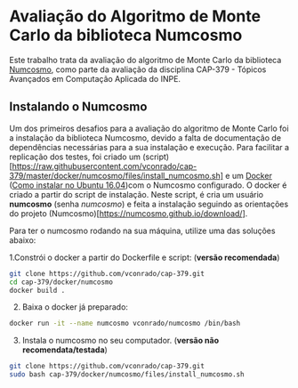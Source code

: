 # Avaliação do Algoritmo de Monte Carlo da biblioteca Numcosmo
Este trabalho trata da avaliação do algoritmo de Monte Carlo da biblioteca [Numcosmo](https://numcosmo.github.io/), como parte da avaliação da disciplina CAP-379 - Tópicos Avançados em Computação Aplicada do INPE.

## Instalando o Numcosmo

Um dos primeiros desafios para a avaliação do algoritmo de Monte Carlo foi a instalação da biblioteca Numcosmo, devido a falta de documentação de dependências necessárias para a sua instalação e execução. Para facilitar a replicação dos testes, foi criado um (script)[https://raw.githubusercontent.com/vconrado/cap-379/master/docker/numcosmo/files/install_numcosmo.sh] e um [Docker](http://www.docker.com) ([Como instalar no Ubuntu 16.04](https://www.digitalocean.com/community/tutorials/como-instalar-e-usar-o-docker-no-ubuntu-16-04-pt))com o Numcosmo configurado.
O docker é criado a partir do script de instalação. Neste script, é cria um usuário **numcosmo** (senha *numcosmo*) e feita a instalação seguindo as orientações do projeto (Numcosmo)[https://numcosmo.github.io/download/].

Para ter o numcosmo rodando na sua máquina, utilize uma das soluções abaixo:

1.Constrói o docker a partir do Dockerfile e script: (**versão recomendada**)
```bash
git clone https://github.com/vconrado/cap-379.git
cd cap-379/docker/numcosmo
docker build .
```

2. Baixa o docker já preparado:

```bash
docker run -it --name numcosmo vconrado/numcosmo /bin/bash
```


3. Instala o numcosmo no seu computador. (**versão não recomendata/testada**)

```bash
git clone https://github.com/vconrado/cap-379.git
sudo bash cap-379/docker/numcosmo/files/install_numcosmo.sh
```
